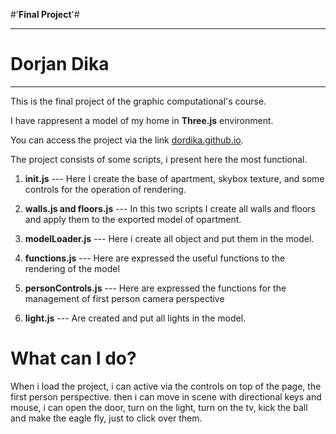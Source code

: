 #'**Final Project**'#

_______________

# Dorjan Dika #
_______________




This is the final project of the graphic computational's course.

I have rappresent a model of my home in **Three.js** environment.

You can access the project via the link [dordika.github.io](http://dordika.github.io).

The project consists of some scripts, i present here the most functional.


1. **init.js**
--- Here I create the base of apartment, skybox texture, and some controls for the operation of rendering.


2. **walls.js and floors.js**
--- In this two scripts I create all walls and floors and apply them to the exported model of opartment.

3. **modelLoader.js**
--- Here i create all object and put them in the model. 

4. **functions.js**
--- Here are expressed the useful functions to the rendering of the model

5. **personControls.js**
--- Here are expressed the functions for the management of first person camera perspective

6. **light.js**
--- Are created and put all lights in the model.


# **What can I do?**

When i load the project, i can active via the controls on top of the page, the first person perspective.
then i can move in scene with directional keys and mouse, i can open the door, turn on the light, turn on the tv, kick the ball and make the eagle fly, just  to click over them.
